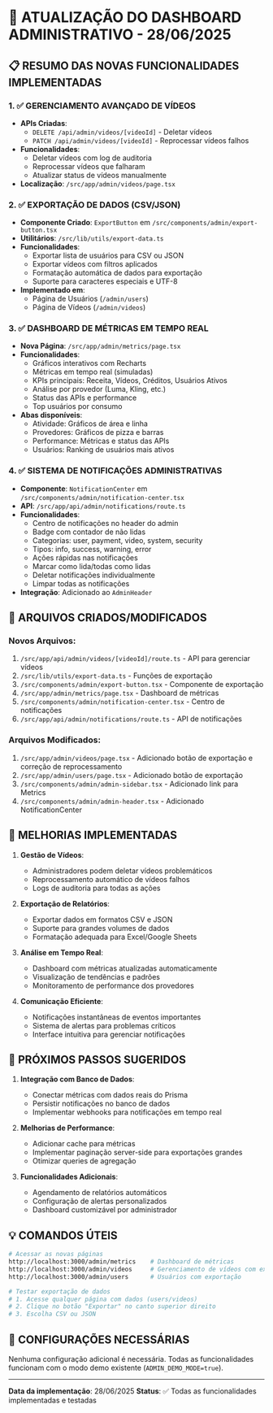 # 🚀 ATUALIZAÇÃO DO DASHBOARD ADMINISTRATIVO - 28/06/2025

## 📋 RESUMO DAS NOVAS FUNCIONALIDADES IMPLEMENTADAS

### 1. ✅ GERENCIAMENTO AVANÇADO DE VÍDEOS
- **APIs Criadas**:
  - `DELETE /api/admin/videos/[videoId]` - Deletar vídeos
  - `PATCH /api/admin/videos/[videoId]` - Reprocessar vídeos falhos
- **Funcionalidades**:
  - Deletar vídeos com log de auditoria
  - Reprocessar vídeos que falharam
  - Atualizar status de vídeos manualmente
- **Localização**: `/src/app/admin/videos/page.tsx`

### 2. ✅ EXPORTAÇÃO DE DADOS (CSV/JSON)
- **Componente Criado**: `ExportButton` em `/src/components/admin/export-button.tsx`
- **Utilitários**: `/src/lib/utils/export-data.ts`
- **Funcionalidades**:
  - Exportar lista de usuários para CSV ou JSON
  - Exportar vídeos com filtros aplicados
  - Formatação automática de dados para exportação
  - Suporte para caracteres especiais e UTF-8
- **Implementado em**:
  - Página de Usuários (`/admin/users`)
  - Página de Vídeos (`/admin/videos`)

### 3. ✅ DASHBOARD DE MÉTRICAS EM TEMPO REAL
- **Nova Página**: `/src/app/admin/metrics/page.tsx`
- **Funcionalidades**:
  - Gráficos interativos com Recharts
  - Métricas em tempo real (simuladas)
  - KPIs principais: Receita, Vídeos, Créditos, Usuários Ativos
  - Análise por provedor (Luma, Kling, etc.)
  - Status das APIs e performance
  - Top usuários por consumo
- **Abas disponíveis**:
  - Atividade: Gráficos de área e linha
  - Provedores: Gráficos de pizza e barras
  - Performance: Métricas e status das APIs
  - Usuários: Ranking de usuários mais ativos

### 4. ✅ SISTEMA DE NOTIFICAÇÕES ADMINISTRATIVAS
- **Componente**: `NotificationCenter` em `/src/components/admin/notification-center.tsx`
- **API**: `/src/app/api/admin/notifications/route.ts`
- **Funcionalidades**:
  - Centro de notificações no header do admin
  - Badge com contador de não lidas
  - Categorias: user, payment, video, system, security
  - Tipos: info, success, warning, error
  - Ações rápidas nas notificações
  - Marcar como lida/todas como lidas
  - Deletar notificações individualmente
  - Limpar todas as notificações
- **Integração**: Adicionado ao `AdminHeader`

## 📁 ARQUIVOS CRIADOS/MODIFICADOS

### Novos Arquivos:
1. `/src/app/api/admin/videos/[videoId]/route.ts` - API para gerenciar vídeos
2. `/src/lib/utils/export-data.ts` - Funções de exportação
3. `/src/components/admin/export-button.tsx` - Componente de exportação
4. `/src/app/admin/metrics/page.tsx` - Dashboard de métricas
5. `/src/components/admin/notification-center.tsx` - Centro de notificações
6. `/src/app/api/admin/notifications/route.ts` - API de notificações

### Arquivos Modificados:
1. `/src/app/admin/videos/page.tsx` - Adicionado botão de exportação e correção de reprocessamento
2. `/src/app/admin/users/page.tsx` - Adicionado botão de exportação
3. `/src/components/admin/admin-sidebar.tsx` - Adicionado link para Metrics
4. `/src/components/admin/admin-header.tsx` - Adicionado NotificationCenter

## 🎯 MELHORIAS IMPLEMENTADAS

1. **Gestão de Vídeos**:
   - Administradores podem deletar vídeos problemáticos
   - Reprocessamento automático de vídeos falhos
   - Logs de auditoria para todas as ações

2. **Exportação de Relatórios**:
   - Exportar dados em formatos CSV e JSON
   - Suporte para grandes volumes de dados
   - Formatação adequada para Excel/Google Sheets

3. **Análise em Tempo Real**:
   - Dashboard com métricas atualizadas automaticamente
   - Visualização de tendências e padrões
   - Monitoramento de performance dos provedores

4. **Comunicação Eficiente**:
   - Notificações instantâneas de eventos importantes
   - Sistema de alertas para problemas críticos
   - Interface intuitiva para gerenciar notificações

## 🚀 PRÓXIMOS PASSOS SUGERIDOS

1. **Integração com Banco de Dados**:
   - Conectar métricas com dados reais do Prisma
   - Persistir notificações no banco de dados
   - Implementar webhooks para notificações em tempo real

2. **Melhorias de Performance**:
   - Adicionar cache para métricas
   - Implementar paginação server-side para exportações grandes
   - Otimizar queries de agregação

3. **Funcionalidades Adicionais**:
   - Agendamento de relatórios automáticos
   - Configuração de alertas personalizados
   - Dashboard customizável por administrador

## 💡 COMANDOS ÚTEIS

```bash
# Acessar as novas páginas
http://localhost:3000/admin/metrics    # Dashboard de métricas
http://localhost:3000/admin/videos     # Gerenciamento de vídeos com exportação
http://localhost:3000/admin/users      # Usuários com exportação

# Testar exportação de dados
# 1. Acesse qualquer página com dados (users/videos)
# 2. Clique no botão "Exportar" no canto superior direito
# 3. Escolha CSV ou JSON
```

## 🔧 CONFIGURAÇÕES NECESSÁRIAS

Nenhuma configuração adicional é necessária. Todas as funcionalidades funcionam com o modo demo existente (`ADMIN_DEMO_MODE=true`).

---

**Data da implementação**: 28/06/2025
**Status**: ✅ Todas as funcionalidades implementadas e testadas